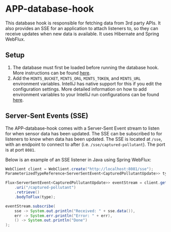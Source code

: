 # APP-database-hook

This database hook is responsible for fetching data from 3rd party APIs. It also provides an SSE for an application
to attach listeners to, so they can receive updates when new data is available. It uses Hibernate and Spring WebFlux.

## Setup

1. The database must first be loaded before running the database hook. More instructions can be found
[here](https://github.com/Airborne-Pollutant-Pathfinder/APP-database).
2. Add the `MINTS_BUCKET`, `MINTS_ORG`, `MINTS_TOKEN`, and `MINTS_URL` environment variables. IntelliJ has native 
   support for this if you edit the configuration settings. More detailed information on how to add environment
   variables to your IntelliJ run configurations can be found
   [here](https://www.jetbrains.com/help/objc/add-environment-variables-and-program-arguments.html#add-environment-variables).

## Server-Sent Events (SSE)

The APP-database-hook comes with a Server-Sent Event stream to listen for when sensor data has been updated. The SSE
can be subscribed to for listeners to know when data has been updated. The SSE is located at
`/sse`, with an endpoint to connect to after (i.e. `/sse/captured-pollutant`). The port is at port `8081`.

Below is an example of an SSE listener in Java using Spring WebFlux:

```java
WebClient client = WebClient.create("http://localhost:8081/sse");
ParameterizedTypeReference<ServerSentEvent<CapturedPollutantUpdate>> type = new ParameterizedTypeReference<>() {};

Flux<ServerSentEvent<CapturedPollutantUpdate>> eventStream = client.get()
    .uri("/captured-pollutant")
    .retrieve()
    .bodyToFlux(type);

eventStream.subscribe(
    sse -> System.out.println("Received: " + sse.data()),
    err -> System.err.println("Error: " + err),
    () -> System.out.println("Done")
);
```